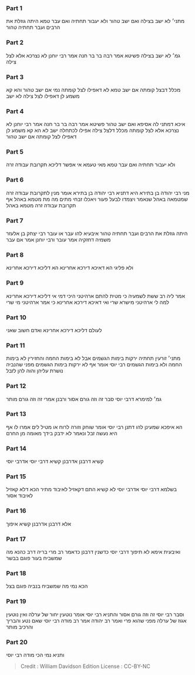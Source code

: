 
### Part 1
מתני׳ לא ישב בצילה ואם ישב טהור ולא יעבור תחתיה ואם עבר טמא היתה גוזלת את הרבים ועבר תחתיה טהור

### Part 2
גמ׳ לא ישב בצילה פשיטא אמר רבה בר בר חנה אמר רבי יוחנן לא נצרכא אלא לצל צילה 

### Part 3
מכלל דבצל קומתה אם ישב טמא לא דאפילו לצל קומתה נמי אם ישב טהור והא קא משמע לן דאפילו לצל צילה לא ישב

### Part 4
איכא דמתני לה אסיפא ואם ישב טהור פשיטא אמר רבה בר בר חנה אמר רבי יוחנן לא נצרכא אלא לצל קומתה מכלל דלצל צילה אפילו לכתחלה ישב לא הא קא משמע לן דאפילו לצל קומתה אם ישב טהור

### Part 5
ולא יעבור תחתיה ואם עבר טמא מאי טעמא אי אפשר דליכא תקרובת עבודה זרה

### Part 6
מני רבי יהודה בן בתירא היא דתניא רבי יהודה בן בתירא אומר מנין לתקרובת עבודה זרה שמטמאה באהל שנאמר ויצמדו לבעל פעור ויאכלו זבחי מתים מה מת מטמא באהל אף תקרובת עבודה זרה מטמא באהל

### Part 7
היתה גוזלת את הרבים ועבר תחתיה טהור איבעיא להו עבר או עובר רבי יצחק בן אלעזר משמיה דחזקיה אמר עובר ורבי יוחנן אמר אם עבר

### Part 8
ולא פליגי הא דאיכא דירכא אחרינא הא דליכא דירכא אחרינא

### Part 9
אמר ליה רב ששת לשמעיה כי מטית להתם ארהיטני היכי דמי אי דליכא דירכא אחרינא למה לי ארהיטני מישרא שרי ואי דאיכא דירכא אחרינא כי אמר ארהיטני מי שרי

### Part 10
לעולם דליכא דירכא אחרינא ואדם חשוב שאני

### Part 11
מתני׳ זורעין תחתיה ירקות בימות הגשמים אבל לא בימות החמה והחזירין לא בימות החמה ולא בימות הגשמים רבי יוסי אומר אף לא ירקות בימות הגשמים מפני שהנביה נושרת עליהן והוה להן לזבל

### Part 12
גמ׳ למימרא דרבי יוסי סבר זה וזה גורם אסור ורבנן אמרי זה וזה גורם מותר

### Part 13
הא איפכא שמעינן להו דתנן רבי יוסי אומר שוחק וזורה לרוח או מטיל לים אמרו לו אף היא נעשה זבל ונאמר לא ידבק בידך מאומה מן החרם

### Part 14
קשיא דרבנן אדרבנן קשיא דרבי יוסי אדרבי יוסי

### Part 15
בשלמא דרבי יוסי אדרבי יוסי לא קשיא התם דקאזיל לאיבוד מתיר הכא דלא קאזיל לאיבוד אסור

### Part 16
אלא דרבנן אדרבנן קשיא איפוך

### Part 17
ואיבעית אימא לא תיפוך דרבי יוסי כדשנין דרבנן כדאמר רב מרי בריה דרב כהנא מה שמשביח בעור פוגם בבשר

### Part 18
הכא נמי מה שמשביח בנביה פוגם בצל

### Part 19
וסבר רבי יוסי זה וזה גורם אסור והתניא רבי יוסי אומר נוטעין יחור של ערלה ואין נוטעין אגוז של ערלה מפני שהוא פרי ואמר רב יהודה אמר רב מודה רבי יוסי שאם נטע והבריך והרכיב מותר

### Part 20
ותניא נמי הכי מודה רבי יוסי

>Credit : William Davidson Edition
>License : CC-BY-NC